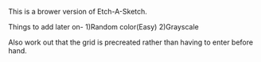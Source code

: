 This is a brower version of Etch-A-Sketch.

Things to add later on-
1)Random color(Easy)
2)Grayscale

Also work out that the grid is precreated rather than having to enter before hand.